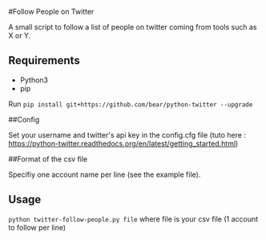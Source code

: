 #Follow People on Twitter

A small script to follow a list of people on twitter coming from tools such as X or Y.

## Requirements

* Python3
* pip

Run `pip install git+https://github.com/bear/python-twitter --upgrade`

##Config

Set your username and twitter's api key in the config.cfg file (tuto here : https://python-twitter.readthedocs.org/en/latest/getting_started.html)

##Format of the csv file

Specifiy one account name per line (see the example file).

## Usage

`python twitter-follow-people.py file` where file is your csv file (1 account to follow per line)
